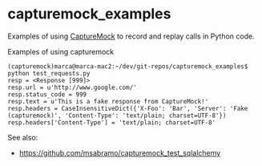 capturemock_examples
====================

Examples of using
[CaptureMock](https://pypi.python.org/pypi/CaptureMock) to record and
replay calls in Python code.

Examples of using capturemock

```
(capturemock)marca@marca-mac2:~/dev/git-repos/capturemock_examples$ python test_requests.py
resp = <Response [999]>
resp.url = u'http://www.google.com/'
resp.status_code = 999
resp.text = u'This is a fake response from CaptureMock!'
resp.headers = CaseInsensitiveDict({'X-Foo': 'Bar', 'Server': 'Fake
(capturemock)', 'Content-Type': 'text/plain; charset=UTF-8'})
resp.headers['Content-Type'] = 'text/plain; charset=UTF-8'
```

See also:

* https://github.com/msabramo/capturemock_test_sqlalchemy

